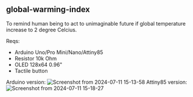## global-warming-index
To remind human being to act to unimaginable future if global temperature increase to 2 degree Celcius.

Reqs:
- Arduino Uno/Pro Mini/Nano/Attiny85
- Resistor 10k Ohm
- OLED 128x64 0.96"
- Tactile button

Arduino version:
![Screenshot from 2024-07-11 15-13-58](https://github.com/redbtn/global-warming-index/assets/5095416/3d361560-08cf-479e-9c45-6f2cf06d3ad5)
Attiny85 version:
![Screenshot from 2024-07-11 15-18-27](https://github.com/redbtn/global-warming-index/assets/5095416/5f10a289-e0e4-4cb9-b01d-6d8e81367beb)

